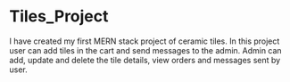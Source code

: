 # Tiles_Project

I have created my first MERN stack project of ceramic tiles.
In this project user can add tiles in the cart and send messages to the admin.
Admin can add, update and delete the tile details, view orders and messages sent by user.
